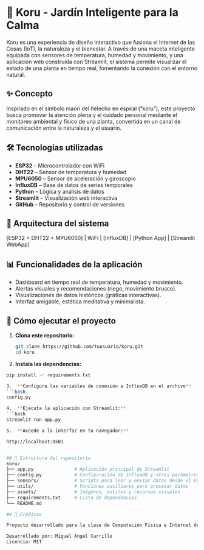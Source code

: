 # 🌿 Koru - Jardín Inteligente para la Calma

Koru es una experiencia de diseño interactivo que fusiona el Internet de las Cosas (IoT), la naturaleza y el bienestar. A través de una maceta inteligente equipada con sensores de temperatura, humedad y movimiento, y una aplicación web construida con Streamlit, el sistema permite visualizar el estado de una planta en tiempo real, fomentando la conexión con el entorno natural.

## ✨ Concepto

Inspirado en el símbolo maorí del helecho en espiral (“koru”), este proyecto busca promover la atención plena y el cuidado personal mediante el monitoreo ambiental y físico de una planta, convertida en un canal de comunicación entre la naturaleza y el usuario.

## 🛠 Tecnologías utilizadas

- **ESP32** – Microcontrolador con WiFi
- **DHT22** – Sensor de temperatura y humedad
- **MPU6050** – Sensor de aceleración y giroscopio
- **InfluxDB** – Base de datos de series temporales
- **Python** – Lógica y análisis de datos
- **Streamlit** – Visualización web interactiva
- **GitHub** – Repositorio y control de versiones

## 🔌 Arquitectura del sistema

[ESP32 + DHT22 + MPU6050] | WiFi | [InfluxDB] | [Python App] | [Streamlit WebApp]

## 📊 Funcionalidades de la aplicación

- Dashboard en tiempo real de temperatura, humedad y movimiento.
- Alertas visuales y recomendaciones (riego, movimiento brusco).
- Visualizaciones de datos históricos (gráficas interactivas).
- Interfaz amigable, estética meditativa y minimalista.

## 🚀 Cómo ejecutar el proyecto

1. **Clona este repositorio:**
   ```bash
   git clone https://github.com/tuusuario/koru.git
   cd koru

2.  **Instala las dependencias:**
   ```bash
   pip install -r requirements.txt

3.  **Configura las variables de conexión a InfluxDB en el archivo**
   ```bash
   config.py

4.  **Ejecuta la aplicación con Streamlit:**
   ```bash
   streamlit run app.py

5.  **Accede a la interfaz en tu navegador:**

   http://localhost:8501


## 📁 Estructura del repositorio
koru/
├── app.py               # Aplicación principal de Streamlit
├── config.py            # Configuración de InfluxDB y otros parámetros
├── sensors/             # Scripts para leer y enviar datos desde el ESP32
├── utils/               # Funciones auxiliares para procesar datos
├── assets/              # Imágenes, estilos y recursos visuales
├── requirements.txt     # Lista de dependencias
└── README.md

## 🌱 Créditos

Proyecto desarrollado para la clase de Computación Física e Internet de las Cosas, carrera de Diseño Interactivo.

Desarrollado por: Miguel Angel Carrillo
Licencia: MIT
